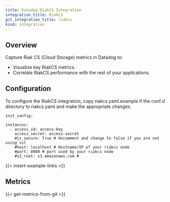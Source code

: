 ```yaml
---
title: Datadog-RiakCS Integration
integration_title: RiakCS
git_integration_title: riakcs
kind: integration
---
```


## Overview


Capture Riak CS (Cloud Storage) metrics in Datadog to:

* Visualize key RiakCS metrics.
* Correlate RiakCS performance with the rest of your applications.

## Configuration

To configure the RiakCS integration, copy riakcs.yaml.example if the conf.d directory to riakcs.yaml and make the appropriate changes.

    init_config:

    instances:
      - access_id: access-key
        access_secret: access-secret
        #is_secure: True # Uncomment and change to false if you are not using ssl
        #host: localhost # Hostname/IP of your riakcs node
        #port: 8080 # port used by your riakcs node
        #s3_root: s3.amazonaws.com #

{{< insert-example-links >}}

## Metrics

{{< get-metrics-from-git >}}

